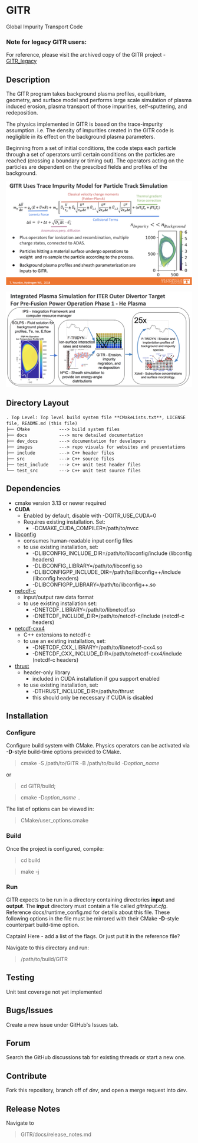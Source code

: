 # GITR
Global Impurity Transport Code

### Note for legacy GITR users:
For reference, please visit the archived copy of the GITR project - [GITR_legacy](https://github.com/ORNL-Fusion/GITR_legacy)

## Description
The GITR program takes background plasma profiles, equilibrium, geometry, and surface model 
and performs large scale simulation of plasma induced erosion, plasma transport of those 
impurities, self-sputtering, and redeposition.

The physics implemented in GITR is based on the trace-impurity assumption. i.e. 
The density of impurities created in the GITR code is negligible in its effect on the 
background plasma parameters.

Beginning from a set of initial conditions, the code steps each particle through a set of
operators until certain conditions on the particles are reached (crossing a 
boundary or timing out). The operators acting on the particles are dependent on the prescibed 
fields and profiles of the background.


![Trace Impurity Transport](images/TraceImp.png)

![Operator Loop and Equation of Motion](images/GITR_integration.png)


## Directory Layout
```
. Top Level: Top level build system file **CMakeLists.txt**, LICENSE file, README.md (this file)
├── CMake           ---> build system files
├── docs            ---> more detailed documentation 
├── dev_docs        ---> documentation for developers
├── images          ---> repo visuals for websites and presentations
├── include         ---> C++ header files
├── src             ---> C++ source files
├── test_include    ---> C++ unit test header files
└── test_src        ---> C++ unit test source files
```
## Dependencies 

- cmake version 3.13 or newer required
- **CUDA**
  - Enabled by default, disable with -DGITR_USE_CUDA=0
  - Requires existing installation. Set:
    - -DCMAKE_CUDA_COMPILER=/path/to/nvcc
- [libconfig](https://github.com/hyperrealm/libconfig)
  - consumes human-readable input config files
  - to use existing installation, set:
    - -DLIBCONFIG_INCLUDE_DIR=/path/to/libconfig/include (libconfig headers)
    - -DLIBCONFIG_LIBRARY=/path/to/libconfig.so
    - -DLIBCONFIGPP_INCLUDE_DIR=/path/to/libconfig++/include (libconfig headers)
    - -DLIBCONFIGPP_LIBRARY=/path/to/libconfig++.so
- [netcdf-c](https://github.com/Unidata/netcdf-c)
  - input/output raw data format
  - to use existing installation set:
    - -DNETCDF_LIBRARY=/path/to/libnetcdf.so
    - -DNETCDF_INCLUDE_DIR=/path/to/netcdf-c/include (netcdf-c headers)
- [netcdf-cxx4](https://github.com/Unidata/netcdf-cxx4)
  - C++ extensions to netcdf-c
  - to use an existing installation, set:
    - -DNETCDF_CXX_LIBRARY=/path/to/libnetcdf-cxx4.so
    - -DNETCDF_CXX_INCLUDE_DIR=/path/to/netcdf-cxx4/include (netcdf-c headers)
- [thrust](https://github.com/thrust/thrust)
  - header-only library
    - included in CUDA installation if gpu support enabled
  - to use existing installation, set:
    - -DTHRUST_INCLUDE_DIR=/path/to/thrust
    - this should only be necessary if CUDA is disabled

## Installation

### Configure
Configure build system with CMake. Physics operators can be activated via **-D**-style build-time
 options provided to CMake.

> cmake -S /path/to/GITR -B /path/to/build -D*option_name*

or

> cd GITR/build;

> cmake -D*option_name* ..

The list of options can be viewed in:

> CMake/user_options.cmake

### Build

Once the project is configured, compile:

> cd build

> make -j

### Run

GITR expects to be run in a directory containing directories **input** and **output**.
The **input** directory must contain a file called *gitrInput.cfg*. Reference 
docs/runtime_config.md for details about this file. These following options in the file must
be mirrored with their CMake **-D**-style counterpart build-time option.

Captain! Here - add a list of the flags. Or just put it in the reference file?

Navigate to this directory and run:

> /path/to/build/GITR


## Testing

Unit test coverage not yet implemented

## Bugs/Issues

Create a new issue under GitHub's Issues tab.

## Forum

Search the GitHub discussions tab for existing threads or start a new one.

## Contribute

Fork this repository, branch off of *dev*, and open a merge request into *dev*.

## Release Notes

Navigate to

> GITR/docs/release_notes.md
